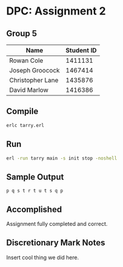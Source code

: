 # DPC: Assignment 2

## Group 5
Name | Student ID
--- | ---
Rowan Cole | 1411131
Joseph Groocock | 1467414
Christopher Lane | 1435876
David Marlow | 1416386

## Compile
```bash
erlc tarry.erl
```

## Run
```bash
erl -run tarry main -s init stop -noshell
```

## Sample Output
```text
p q s t r t u t s q p
```

## Accomplished
Assignment fully completed and correct.

## Discretionary Mark Notes
Insert cool thing we did here.